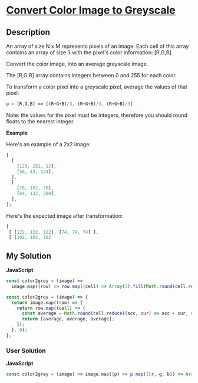 # [Convert Color Image to Greyscale](https://www.codewars.com/kata/590ee3c979ae8923bf00095b)

## Description

An array of size N x M represents pixels of an image. Each cell of this array contains an array of size 3 with the pixel's color information: [R,G,B]

Convert the color image, into an average greyscale image.

The [R,G,B] array contains integers between 0 and 255 for each color.

To transform a color pixel into a greyscale pixel, average the values of that pixel:

```js
p = [R,G,B] => [(R+G+B)/3, (R+G+B)/3, (R+G+B)/3]
```

Note: the values for the pixel must be integers, therefore you should round floats to the nearest integer.

**Example**

Here's an example of a 2x2 image:

```js
[
  [
    [123, 231, 12],
    [56, 43, 124],
  ],
  [
    [78, 152, 76],
    [64, 132, 200],
  ],
];
```

Here's the expected image after transformation:

```js
[
 [ [122, 122, 122], [74, 74, 74] ],
 [ [102, 102, 102
```

## My Solution

**JavaScript**

```js
const color2grey = (image) =>
  image.map((row) => row.map((cell) => Array(3).fill(Math.round(cell.reduce((acc, cur) => acc + cur, 0) / 3)), 0));
```

```js
const color2grey = (image) => {
  return image.map((row) => {
    return row.map((cell) => {
      const average = Math.round(cell.reduce((acc, cur) => acc + cur, 0) / 3);
      return [average, average, average];
    });
  }, 0);
};
```

### User Solution

**JavaScript**

```js
const color2grey = (image) => image.map((p) => p.map(([r, g, b]) => Array(3).fill(Math.round((r + g + b) / 3))));
```

